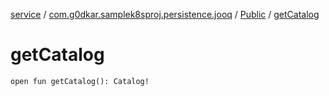 [service](../../index.md) / [com.g0dkar.samplek8sproj.persistence.jooq](../index.md) / [Public](index.md) / [getCatalog](./get-catalog.md)

# getCatalog

`open fun getCatalog(): Catalog!`